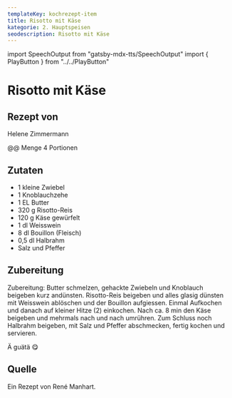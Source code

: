 ```yaml
---
templateKey: kochrezept-item
title: Risotto mit Käse
kategorie: 2. Hauptspeisen
seodescription: Risotto mit Käse
---
```

import SpeechOutput from "gatsby-mdx-tts/SpeechOutput"
import { PlayButton } from "../../PlayButton"

<SpeechOutput id="kochrezept-helene-zimmermann-risotto-mit-kaese" customPlayButton={PlayButton}>

# Risotto mit Käse

## Rezept von

Helene Zimmermann

@@ Menge
4 Portionen

## Zutaten
- 1 kleine Zwiebel 
- 1 Knoblauchzehe 
- 1 EL Butter
- 320 g Risotto-Reis 
- 120 g Käse gewürfelt 
- 1 dl Weisswein 
- 8 dl Bouillon (Fleisch)
- 0,5 dl Halbrahm 
- Salz und Pfeffer


## Zubereitung
Zubereitung: Butter schmelzen, gehackte Zwiebeln und Knoblauch beigeben kurz andünsten. Risotto-Reis beigeben und alles glasig dünsten mit Weisswein ablöschen und der Bouillon aufgiessen. Einmal Aufkochen und danach auf kleiner Hitze (2) einkochen. Nach ca. 8 min den Käse beigeben und mehrmals nach und nach umrühren. Zum Schluss noch Halbrahm beigeben, mit Salz und Pfeffer abschmecken, fertig kochen und servieren. 

Ä guätä 😋

## Quelle
Ein Rezept von René Manhart.

</SpeechOutput>